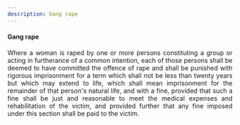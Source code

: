 ```yaml
---
description: Gang rape
---
```


#### Gang rape
<div style="text-align: justify">

Where a woman is raped by one or more persons constituting a group or acting in furtherance of a common intention, each of those persons shall be deemed to have committed the offence of rape and shall be punished with rigorous imprisonment for a term which shall not be less than twenty years but which may extend to life, which shall mean imprisonment for the remainder of that person's natural life, and with a fine, provided that such a fine shall be just and reasonable to meet the medical expenses and rehabilitation of the victim, and provided further that any fine imposed under this section shall be paid to the victim.

</div>
